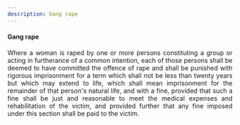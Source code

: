 ```yaml
---
description: Gang rape
---
```


#### Gang rape
<div style="text-align: justify">

Where a woman is raped by one or more persons constituting a group or acting in furtherance of a common intention, each of those persons shall be deemed to have committed the offence of rape and shall be punished with rigorous imprisonment for a term which shall not be less than twenty years but which may extend to life, which shall mean imprisonment for the remainder of that person's natural life, and with a fine, provided that such a fine shall be just and reasonable to meet the medical expenses and rehabilitation of the victim, and provided further that any fine imposed under this section shall be paid to the victim.

</div>
